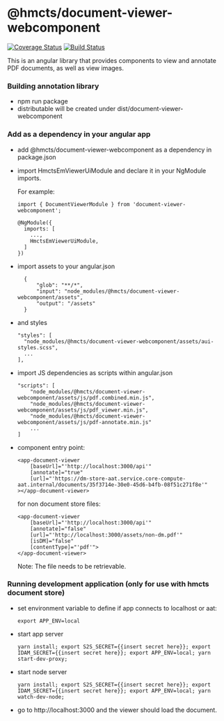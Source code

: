 # @hmcts/document-viewer-webcomponent 
[![Coverage Status](https://coveralls.io/repos/github/hmcts/document-viewer-webcomponent/badge.svg?branch=upload-npm-in-pipeline)](https://coveralls.io/github/hmcts/document-viewer-webcomponent?branch=upload-npm-in-pipeline)
[![Build Status](https://travis-ci.com/hmcts/document-viewer-webcomponent.svg?branch=master)](https://travis-ci.com/hmcts/document-viewer-webcomponent)

This is an angular library that provides components to view and annotate PDF documents, as well as view images.

### Building annotation library
- npm run package
- distributable will be created under dist/document-viewer-webcomponent

### Add as a dependency in your angular app
- add @hmcts/document-viewer-webcomponent as a dependency in package.json
- import HmctsEmViewerUiModule and declare it in your NgModule imports.

  For example:
  ```
  import { DocumentViewerModule } from 'document-viewer-webcomponent';

  @NgModule({
    imports: [
      ...,
      HmctsEmViewerUiModule,
    ]
  })
  ```
- import assets to your angular.json
  ```
    {
        "glob": "**/*",
        "input": "node_modules/@hmcts/document-viewer-webcomponent/assets",
        "output": "/assets"
    }
  ```
- and styles
  ```
  "styles": [
    "node_modules/@hmcts/document-viewer-webcomponent/assets/aui-styles.scss",
    ...
  ],
  ```
- import JS dependencies as scripts within angular.json
  ```
  "scripts": [
      "node_modules/@hmcts/document-viewer-webcomponent/assets/js/pdf.combined.min.js",
      "node_modules/@hmcts/document-viewer-webcomponent/assets/js/pdf_viewer.min.js",
      "node_modules/@hmcts/document-viewer-webcomponent/assets/js/pdf-annotate.min.js"
      ...
  ]
  ```
- component entry point:
  ```
  <app-document-viewer
      [baseUrl]="'http://localhost:3000/api'"
      [annotate]="true"
      [url]="'https://dm-store-aat.service.core-compute-aat.internal/documents/35f3714e-30e0-45d6-b4fb-08f51c271f8e'"
  ></app-document-viewer>
  ```
  
  for non document store files:
    ```
    <app-document-viewer
        [baseUrl]="'http://localhost:3000/api'"
        [annotate]="false"
        [url]="'http://localhost:3000/assets/non-dm.pdf'"
        [isDM]="false"
        [contentType]="'pdf'">
    </app-document-viewer>
    ```
    Note: The file needs to be retrievable.
  
### Running development application (only for use with hmcts document store)
- set environment variable to define if app connects to localhost or aat:
  ```
  export APP_ENV=local
  ```
- start app server
  ```
  yarn install; export S2S_SECRET={{insert secret here}}; export IDAM_SECRET={{insert secret here}}; export APP_ENV=local; yarn start-dev-proxy;
  ```
- start node server
  ```
  yarn install; export S2S_SECRET={{insert secret here}}; export IDAM_SECRET={{insert secret here}}; export APP_ENV=local; yarn watch-dev-node;
  ``` 
- go to http://localhost:3000 and the viewer should load the document.
